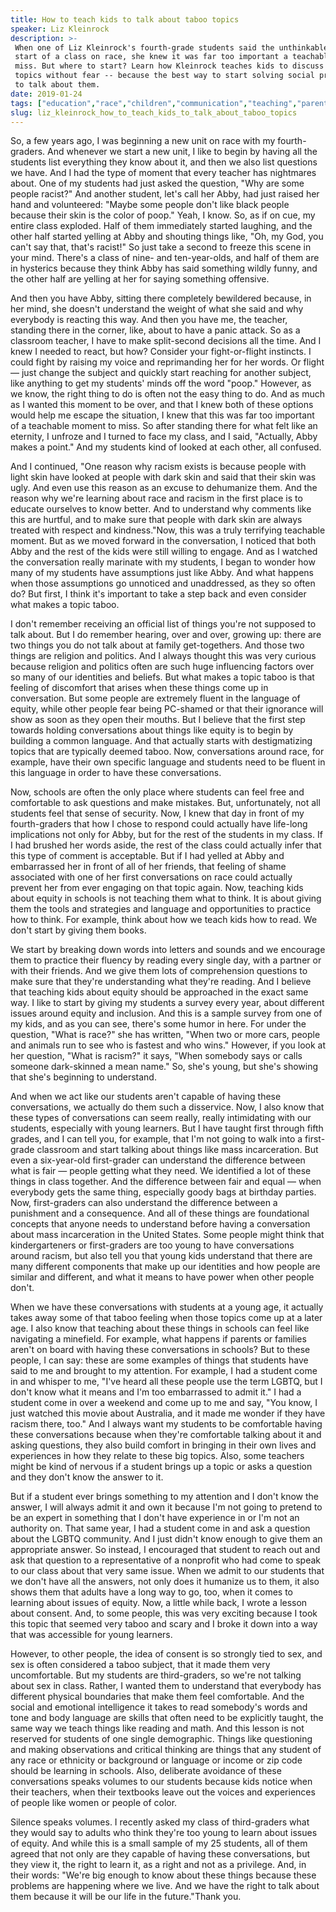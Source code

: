 ```yaml
---
title: How to teach kids to talk about taboo topics
speaker: Liz Kleinrock
description: >-
 When one of Liz Kleinrock's fourth-grade students said the unthinkable at the
 start of a class on race, she knew it was far too important a teachable moment to
 miss. But where to start? Learn how Kleinrock teaches kids to discuss taboo
 topics without fear -- because the best way to start solving social problems is
 to talk about them.
date: 2019-01-24
tags: ["education","race","children","communication","teaching","parenting","society","social-change","identity"]
slug: liz_kleinrock_how_to_teach_kids_to_talk_about_taboo_topics
---
```


So, a few years ago, I was beginning a new unit on race with my fourth-graders. And
whenever we start a new unit, I like to begin by having all the students list everything
they know about it, and then we also list questions we have. And I had the type of moment
that every teacher has nightmares about. One of my students had just asked the question,
"Why are some people racist?" And another student, let's call her Abby, had just raised
her hand and volunteered: "Maybe some people don't like black people because their skin is
the color of poop." Yeah, I know. So, as if on cue, my entire class exploded. Half of them
immediately started laughing, and the other half started yelling at Abby and shouting
things like, "Oh, my God, you can't say that, that's racist!" So just take a second to
freeze this scene in your mind. There's a class of nine- and ten-year-olds, and half of
them are in hysterics because they think Abby has said something wildly funny, and the
other half are yelling at her for saying something offensive.

And then you have Abby, sitting there completely bewildered because, in her mind, she
doesn't understand the weight of what she said and why everybody is reacting this way. And
then you have me, the teacher, standing there in the corner, like, about to have a panic
attack. So as a classroom teacher, I have to make split-second decisions all the time. And
I knew I needed to react, but how? Consider your fight-or-flight instincts. I could fight
by raising my voice and reprimanding her for her words. Or flight — just change the
subject and quickly start reaching for another subject, like anything to get my students'
minds off the word "poop." However, as we know, the right thing to do is often not the
easy thing to do. And as much as I wanted this moment to be over, and that I knew both of
these options would help me escape the situation, I knew that this was far too important
of a teachable moment to miss. So after standing there for what felt like an eternity, I
unfroze and I turned to face my class, and I said, "Actually, Abby makes a point." And my
students kind of looked at each other, all confused.

And I continued, "One reason why racism exists is because people with light skin have
looked at people with dark skin and said that their skin was ugly. And even use this
reason as an excuse to dehumanize them. And the reason why we're learning about race and
racism in the first place is to educate ourselves to know better. And to understand why
comments like this are hurtful, and to make sure that people with dark skin are always
treated with respect and kindness."Now, this was a truly terrifying teachable moment. But
as we moved forward in the conversation, I noticed that both Abby and the rest of the kids
were still willing to engage. And as I watched the conversation really marinate with my
students, I began to wonder how many of my students have assumptions just like Abby. And
what happens when those assumptions go unnoticed and unaddressed, as they so often do? But
first, I think it's important to take a step back and even consider what makes a topic
taboo.

I don't remember receiving an official list of things you're not supposed to talk about.
But I do remember hearing, over and over, growing up: there are two things you do not talk
about at family get-togethers. And those two things are religion and politics. And I
always thought this was very curious because religion and politics often are such huge
influencing factors over so many of our identities and beliefs. But what makes a topic
taboo is that feeling of discomfort that arises when these things come up in conversation.
But some people are extremely fluent in the language of equity, while other people fear
being PC-shamed or that their ignorance will show as soon as they open their mouths. But I
believe that the first step towards holding conversations about things like equity is to
begin by building a common language. And that actually starts with destigmatizing topics
that are typically deemed taboo. Now, conversations around race, for example, have their
own specific language and students need to be fluent in this language in order to have
these conversations.

Now, schools are often the only place where students can feel free and comfortable to ask
questions and make mistakes. But, unfortunately, not all students feel that sense of
security. Now, I knew that day in front of my fourth-graders that how I chose to respond
could actually have life-long implications not only for Abby, but for the rest of the
students in my class. If I had brushed her words aside, the rest of the class could
actually infer that this type of comment is acceptable. But if I had yelled at Abby and
embarrassed her in front of all of her friends, that feeling of shame associated with one
of her first conversations on race could actually prevent her from ever engaging on that
topic again. Now, teaching kids about equity in schools is not teaching them what to think.
It is about giving them the tools and strategies and language and opportunities to
practice how to think. For example, think about how we teach kids how to read. We don't
start by giving them books.

We start by breaking down words into letters and sounds and we encourage them to practice
their fluency by reading every single day, with a partner or with their friends. And we
give them lots of comprehension questions to make sure that they're understanding what
they're reading. And I believe that teaching kids about equity should be approached in the
exact same way. I like to start by giving my students a survey every year, about different
issues around equity and inclusion. And this is a sample survey from one of my kids, and
as you can see, there's some humor in here. For under the question, "What is race?" she
has written, "When two or more cars, people and animals run to see who is fastest and who
wins." However, if you look at her question, "What is racism?" it says, "When somebody
says or calls someone dark-skinned a mean name." So, she's young, but she's showing that
she's beginning to understand.

And when we act like our students aren't capable of having these conversations, we
actually do them such a disservice. Now, I also know that these types of conversations can
seem really, really intimidating with our students, especially with young learners. But I
have taught first through fifth grades, and I can tell you, for example, that I'm not
going to walk into a first-grade classroom and start talking about things like mass
incarceration. But even a six-year-old first-grader can understand the difference between
what is fair — people getting what they need. We identified a lot of these things in class
together. And the difference between fair and equal — when everybody gets the same thing,
especially goody bags at birthday parties. Now, first-graders can also understand the
difference between a punishment and a consequence. And all of these things are
foundational concepts that anyone needs to understand before having a conversation about
mass incarceration in the United States. Some people might think that kindergarteners or
first-graders are too young to have conversations around racism, but also tell you that
young kids understand that there are many different components that make up our identities
and how people are similar and different, and what it means to have power when other
people don't.

When we have these conversations with students at a young age, it actually takes away some
of that taboo feeling when those topics come up at a later age. I also know that teaching
about these things in schools can feel like navigating a minefield. For example, what
happens if parents or families aren't on board with having these conversations in schools?
But to these people, I can say: these are some examples of things that students have said
to me and brought to my attention. For example, I had a student come in and whisper to me,
"I've heard all these people use the term LGBTQ, but I don't know what it means and I'm
too embarrassed to admit it." I had a student come in over a weekend and come up to me and
say, "You know, I just watched this movie about Australia, and it made me wonder if they
have racism there, too." And I always want my students to be comfortable having these
conversations because when they're comfortable talking about it and asking questions, they
also build comfort in bringing in their own lives and experiences in how they relate to
these big topics. Also, some teachers might be kind of nervous if a student brings up a
topic or asks a question and they don't know the answer to it.

But if a student ever brings something to my attention and I don't know the answer, I will
always admit it and own it because I'm not going to pretend to be an expert in something
that I don't have experience in or I'm not an authority on. That same year, I had a
student come in and ask a question about the LGBTQ community. And I just didn't know
enough to give them an appropriate answer. So instead, I encouraged that student to reach
out and ask that question to a representative of a nonprofit who had come to speak to our
class about that very same issue. When we admit to our students that we don't have all the
answers, not only does it humanize us to them, it also shows them that adults have a long
way to go, too, when it comes to learning about issues of equity. Now, a little while back,
I wrote a lesson about consent. And, to some people, this was very exciting because I took
this topic that seemed very taboo and scary and I broke it down into a way that was
accessible for young learners.

However, to other people, the idea of consent is so strongly tied to sex, and sex is often
considered a taboo subject, that it made them very uncomfortable. But my students are
third-graders, so we're not talking about sex in class. Rather, I wanted them to
understand that everybody has different physical boundaries that make them feel
comfortable. And the social and emotional intelligence it takes to read somebody's words
and tone and body language are skills that often need to be explicitly taught, the same
way we teach things like reading and math. And this lesson is not reserved for students of
one single demographic. Things like questioning and making observations and critical
thinking are things that any student of any race or ethnicity or background or language or
income or zip code should be learning in schools. Also, deliberate avoidance of these
conversations speaks volumes to our students because kids notice when their teachers, when
their textbooks leave out the voices and experiences of people like women or people of
color.

Silence speaks volumes. I recently asked my class of third-graders what they would say to
adults who think they're too young to learn about issues of equity. And while this is a
small sample of my 25 students, all of them agreed that not only are they capable of
having these conversations, but they view it, the right to learn it, as a right and not as
a privilege. And, in their words: "We're big enough to know about these things because
these problems are happening where we live. And we have the right to talk about them
because it will be our life in the future."Thank you.

<!--
ad_duration=3.33
comment_count=58
event="TED Salon: Education Everywhere"
external_start_time=0
has_talk_citation=0
intro_duration=11.82
is_subtitle_required="False"
is_talk_featured="True"
language="en"
language_swap="False"
native_language="en"
number_of_related_talks=6
number_of_speakers=1
number_of_subtitled_videos=21
number_of_tags=9
number_of_talk_download_languages=21
number_of_talk_more_resources=0
number_of_talk_recommendations=0
number_of_talks_take_actions=1
post_ad_duration=0.83
published_timestamp="2019-02-20 20:56:23"
recording_date="2019-01-24"
speaker_description="Educator"
speaker_is_published=1
speaker_name="Liz Kleinrock"
talk_more_resources=[]
talk_name="How to teach kids to talk about taboo topics"
talks_tags=["education","race","children","communication","teaching","parenting","society","social-change","identity"]
url_audio="https://download.ted.com/talks/LizKleinrock_2019S.mp3?apikey=acme-roadrunner"
url_photo_speaker="https://pe.tedcdn.com/images/ted/13a626970186c5f13625d72e069a271b27c71ca5_254x191.jpg"
url_photo_talk="https://s3.amazonaws.com/talkstar-photos/uploads/56ecded7-d7a3-4436-88d2-52b3e4d7e90e/LizKleinrock_2019S-embed.jpg"
url_webpage="https://www.ted.com/talks/liz_kleinrock_how_to_teach_kids_to_talk_about_taboo_topics"
video_type_name="TED Stage Talk"
-->